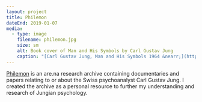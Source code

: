 ```yaml
---
layout: project
title: Philemon
dateEnd: 2019-01-07
media:
  - type: image
    filename: philemon.jpg
    size: sm
    alt: Book cover of Man and His Symbols by Carl Gustav Jung
    caption: "[Carl Gustav Jung, Man and His Symbols 1964 &nearr;](https://www.goodreads.com/book/show/123632.Man_and_His_Symbols)"
---
```


[Philemon](https://are.na/tom-y/philemon) is an are.na research archive containing documentaries and papers relating to or about the Swiss psychoanalyst Carl Gustav Jung. I created the archive as a personal resource to further my understanding and research of Jungian psychology.

